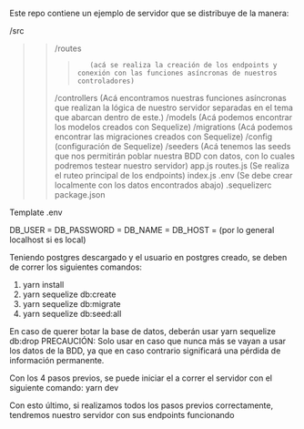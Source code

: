 Este repo contiene un ejemplo de servidor que se distribuye de la manera:

/src
>>    /routes
>>>        (acá se realiza la creación de los endpoints y conexión con las funciones asíncronas de nuestros controladores)
>>    /controllers
>>        (Acá encontramos nuestras funciones asíncronas que realizan la lógica de nuestro servidor separadas en el tema que abarcan dentro de este.)
    /models
        (Acá podemos encontrar los modelos creados con Sequelize)
    /migrations
        (Acá podemos encontrar las migraciones creados con Sequelize)
    /config 
        (configuración de Sequelize)
    /seeders
        (Acá tenemos las seeds que nos permitirán poblar nuestra BDD con datos, con lo cuales podremos testear nuestro servidor)
    app.js
    routes.js (Se realiza el ruteo principal de los endpoints)
    index.js
.env (Se debe crear localmente con los datos encontrados abajo)
.sequelizerc
package.json

Template .env

DB_USER = <completar>
DB_PASSWORD = <completar>
DB_NAME = <completar>
DB_HOST = <completar> (por lo general localhost si es local)


Teniendo postgres descargado y el usuario en postgres creado, se deben de correr los siguientes comandos:

1. yarn install
2. yarn sequelize db:create
3. yarn sequelize db:migrate
4. yarn sequelize db:seed:all

En caso de querer botar la base de datos, deberán usar yarn sequelize db:drop 
PRECAUCIÓN: Solo usar en caso que nunca más se vayan a usar los datos de la BDD, ya que en caso contrario significará una pérdida de información permanente.

Con los 4 pasos previos, se puede iniciar el a correr el servidor con el siguiente comando:
yarn dev

Con esto último, si realizamos todos los pasos previos correctamente, tendremos nuestro servidor con sus endpoints funcionando
